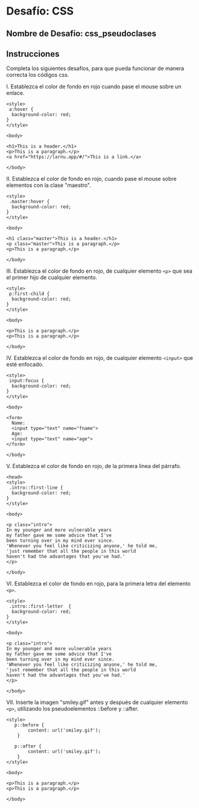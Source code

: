 # Desafío: CSS

## Nombre de Desafío: css_pseudoclases

## Instrucciones

Completa los siguientes desafíos, para que pueda funcionar de manera correcta los códigos css.

I. Establezca el color de fondo en rojo cuando pase el mouse sobre un enlace.

```
<style>
 a:hover {
  background-color: red;
}
</style>

<body>

<h1>This is a header.</h1>
<p>This is a paragraph.</p>
<a href="https://larnu.app/#/">This is a link.</a>

</body>
```

II. Establezca el color de fondo en rojo, cuando pase el mouse sobre elementos con la clase "maestro".

```
<style>
 .master:hover {
  background-color: red;
}
</style>

<body>

<h1 class="master">This is a header.</h1>
<p class="master">This is a paragraph.</p>
<p>This is a paragraph.</p>

</body>
```

III. Establezca el color de fondo en rojo, de cualquier elemento `<p>` que sea el primer hijo de cualquier elemento.

```
<style>
 p:first-child {
  background-color: red;
}
</style>

<body>

<p>This is a paragraph.</p>
<p>This is a paragraph.</p>

</body>
```

IV. Establezca el color de fondo en rojo, de cualquier elemento `<input>` que esté enfocado.

```
<style>
 input:focus {
  background-color: red;
}
</style>

<body>

<form>
  Name:
  <input type="text" name="fname">
  Age:
  <input type="text" name="age">
</form>

</body>
```

V. Establezca el color de fondo en rojo, de la primera línea del párrafo.

```
<head>
<style>
 .intro::first-line {
  background-color: red;
}
</style>

<body>

<p class="intro">
In my younger and more vulnerable years
my father gave me some advice that I've
been turning over in my mind ever since.
'Whenever you feel like criticizing anyone,' he told me,
'just remember that all the people in this world
haven't had the advantages that you've had.'
</p>

</body>
```

VI. Establezca el color de fondo en rojo, para la primera letra del elemento `<p>`.

```
<style>
 .intro::first-letter  {
  background-color: red;
}
</style>

<body>

<p class="intro">
In my younger and more vulnerable years
my father gave me some advice that I've
been turning over in my mind ever since.
'Whenever you feel like criticizing anyone,' he told me,
'just remember that all the people in this world
haven't had the advantages that you've had.'
</p>

</body>
```

VII. Inserte la imagen "smiley.gif" antes y después de cualquier elemento `<p>`, utilizando los pseudoelementos ::before y ::after.

```
<style>
   p::before {
        content: url('smiley.gif');
    }

   p::after {
        content: url('smiley.gif');
    }
</style>

<body>

<p>This is a paragraph.</p>
<p>This is a paragraph.</p>

</body>


```

